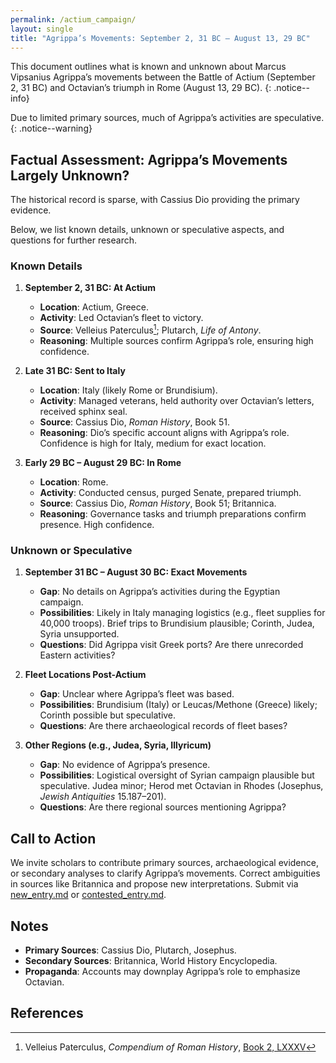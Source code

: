 ```yaml
---
permalink: /actium_campaign/
layout: single
title: "Agrippa’s Movements: September 2, 31 BC – August 13, 29 BC"
---
```


This document outlines what is known and unknown about Marcus Vipsanius Agrippa’s movements between the Battle of Actium (September 2, 31 BC) and Octavian’s triumph in Rome (August 13, 29 BC).
{: .notice--info}

Due to limited primary sources, much of Agrippa’s activities are speculative.
{: .notice--warning}

## Factual Assessment: Agrippa’s Movements Largely Unknown?

The historical record is sparse, with Cassius Dio providing the primary evidence.

Below, we list known details, unknown or speculative aspects, and questions for further research.

### Known Details

1. **September 2, 31 BC: At Actium**
   - **Location**: Actium, Greece.
   - **Activity**: Led Octavian’s fleet to victory.
   - **Source**: Velleius Paterculus[^vp-2-LXXXV]; Plutarch, *Life of Antony*.
   - **Reasoning**: Multiple sources confirm Agrippa’s role, ensuring high confidence.

2. **Late 31 BC: Sent to Italy**
   - **Location**: Italy (likely Rome or Brundisium).
   - **Activity**: Managed veterans, held authority over Octavian’s letters, received sphinx seal.
   - **Source**: Cassius Dio, *Roman History*, Book 51.
   - **Reasoning**: Dio’s specific account aligns with Agrippa’s role. Confidence is high for Italy, medium for exact location.

3. **Early 29 BC – August 29 BC: In Rome**
   - **Location**: Rome.
   - **Activity**: Conducted census, purged Senate, prepared triumph.
   - **Source**: Cassius Dio, *Roman History*, Book 51; Britannica.
   - **Reasoning**: Governance tasks and triumph preparations confirm presence. High confidence.

[^vp-2-LXXXV]: Velleius Paterculus, *Compendium of Roman History*, [Book 2, LXXXV](https://penelope.uchicago.edu/Thayer/E/Roman/Texts/Velleius_Paterculus/2C*.html#85)

### Unknown or Speculative

1. **September 31 BC – August 30 BC: Exact Movements**
   - **Gap**: No details on Agrippa’s activities during the Egyptian campaign.
   - **Possibilities**: Likely in Italy managing logistics (e.g., fleet supplies for 40,000 troops). Brief trips to Brundisium plausible; Corinth, Judea, Syria unsupported.
   - **Questions**: Did Agrippa visit Greek ports? Are there unrecorded Eastern activities?

2. **Fleet Locations Post-Actium**
   - **Gap**: Unclear where Agrippa’s fleet was based.
   - **Possibilities**: Brundisium (Italy) or Leucas/Methone (Greece) likely; Corinth possible but speculative.
   - **Questions**: Are there archaeological records of fleet bases?

3. **Other Regions (e.g., Judea, Syria, Illyricum)**
   - **Gap**: No evidence of Agrippa’s presence.
   - **Possibilities**: Logistical oversight of Syrian campaign plausible but speculative. Judea minor; Herod met Octavian in Rhodes (Josephus, *Jewish Antiquities* 15.187–201).
   - **Questions**: Are there regional sources mentioning Agrippa?

## Call to Action

We invite scholars to contribute primary sources, archaeological evidence, or secondary analyses to clarify Agrippa’s movements. Correct ambiguities in sources like Britannica and propose new interpretations. Submit via [new_entry.md](.github/ISSUE_TEMPLATE/new_entry.md) or [contested_entry.md](.github/ISSUE_TEMPLATE/contested_entry.md).

## Notes

- **Primary Sources**: Cassius Dio, Plutarch, Josephus.
- **Secondary Sources**: Britannica, World History Encyclopedia.
- **Propaganda**: Accounts may downplay Agrippa’s role to emphasize Octavian.

## References